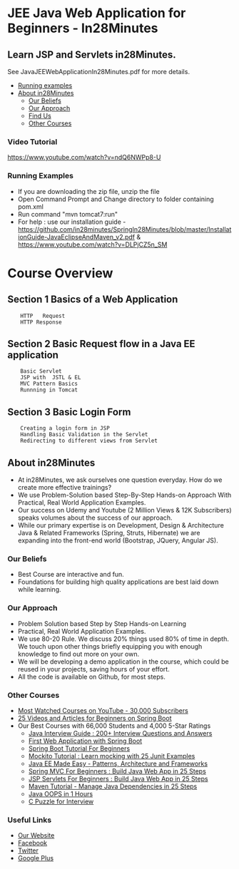 
# JEE Java Web Application for Beginners - In28Minutes

## Learn JSP and Servlets in28Minutes.
See JavaJEEWebApplicationIn28Minutes.pdf for more details.

* [Running examples](#running-examples)
* [About in28Minutes](#about-in28minutes)
  - [Our Beliefs](#our-beliefs)
  - [Our Approach](#our-approach)
  - [Find Us](#useful-links)
  - [Other Courses](#other-courses)

### Video Tutorial
https://www.youtube.com/watch?v=ndQ6NWPp8-U

### Running Examples
- If you are downloading the zip file, unzip the file
- Open Command Prompt and Change directory to folder containing pom.xml
- Run command "mvn tomcat7:run"
- For help : use our installation guide - https://github.com/in28minutes/SpringIn28Minutes/blob/master/InstallationGuide-JavaEclipseAndMaven_v2.pdf & https://www.youtube.com/watch?v=DLPjCZ5n_SM

# Course Overview

##	Section 1 Basics of a Web Application
		HTTP   Request
        HTTP Response

##	Section 2 Basic Request flow in a Java EE application
		Basic Servlet
        JSP with  JSTL & EL
        MVC Pattern Basics
        Runnning in Tomcat

##	Section 3 Basic Login Form
		Creating a login form in JSP
        Handling Basic Validation in the Servlet
        Redirecting to different views from Servlet


## About in28Minutes
- At in28Minutes, we ask ourselves one question everyday. How do we create more effective trainings?
- We use Problem-Solution based Step-By-Step Hands-on Approach With Practical, Real World Application Examples. 
- Our success on Udemy and Youtube (2 Million Views & 12K Subscribers) speaks volumes about the success of our approach.
- While our primary expertise is on Development, Design & Architecture Java & Related Frameworks (Spring, Struts, Hibernate) we are expanding into the front-end world (Bootstrap, JQuery, Angular JS). 

### Our Beliefs
- Best Course are interactive and fun.
- Foundations for building high quality applications are best laid down while learning.

### Our Approach
- Problem Solution based Step by Step Hands-on Learning
- Practical, Real World Application Examples.
- We use 80-20 Rule. We discuss 20% things used 80% of time in depth. We touch upon other things briefly equipping you with enough knowledge to find out more on your own. 
- We will be developing a demo application in the course, which could be reused in your projects, saving hours of your effort.
- All the code is available on Github, for most steps.

### Other Courses

- [Most Watched Courses on YouTube - 30,000 Subscribers](https://www.youtube.com/watch?v=bNFoN956P2A&list=PLBBog2r6uMCQhZaQ9vUT5zJWXzz-f49k1)
- [25 Videos and Articles for Beginners on Spring Boot](http://www.springboottutorial.com/spring-boot-tutorials-for-beginners)
- Our Best Courses with 66,000 Students and 4,000 5-Star Ratings
  * [Java Interview Guide : 200+ Interview Questions and Answers](https://www.udemy.com/java-interview-questions-and-answers/?couponCode=JAVA_INTER_GIT)
  * [First Web Application with Spring Boot](https://www.udemy.com/spring-boot-first-web-application/?couponCode=SPRING-BOOT-1-GIT)
  * [Spring Boot Tutorial For Beginners](https://www.udemy.com/spring-boot-tutorial-for-beginners/?couponCode=SPRING-BOOT-GIT)
  * [Mockito Tutorial : Learn mocking with 25 Junit Examples](https://www.udemy.com/mockito-tutorial-with-junit-examples/?couponCode=MOCKITO_GIT)
  * [Java EE Made Easy - Patterns, Architecture and Frameworks](https://www.udemy.com/java-ee-design-patterns-architecture-and-frameworks/?couponCode=EEPATTERNS-GIT)
  * [Spring MVC For Beginners : Build Java Web App in 25 Steps](https://www.udemy.com/spring-mvc-tutorial-for-beginners-step-by-step/?couponCode=SPRINGMVC-GIT)
  * [JSP Servlets For Beginners : Build Java Web App in 25 Steps](https://www.udemy.com/learn-java-servlets-and-jsp-web-application-in-25-steps/?couponCode=JSPSRVLT-GIT)
  * [Maven Tutorial - Manage Java Dependencies in 25 Steps](https://www.udemy.com/learn-maven-java-dependency-management-in-20-steps/?couponCode=MAVEN_GIT)
  * [Java OOPS in 1 Hours](https://www.udemy.com/learn-object-oriented-programming-in-java/?couponCode=OOPS-GIT)
  * [C Puzzle for Interview](https://www.udemy.com/c-puzzles-for-beginners/?couponCode=CPUZZLES-GIT)
  
### Useful Links
- [Our Website](http://www.in28minutes.com)
- [Facebook](http://facebook.com/in28minutes)
- [Twitter](http://twitter.com/in28minutes)
- [Google Plus](https://plus.google.com/u/3/110861829188024231119)
